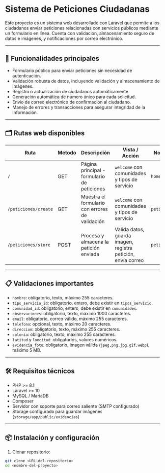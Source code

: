 # Sistema de Peticiones Ciudadanas

Este proyecto es un sistema web desarrollado con Laravel que permite a los ciudadanos enviar peticiones relacionadas con servicios públicos mediante un formulario en línea. Cuenta con validación, almacenamiento seguro de datos e imágenes, y notificaciones por correo electrónico.

---

## 🚀 Funcionalidades principales

- Formulario público para enviar peticiones sin necesidad de autenticación.
- Validación robusta de datos, incluyendo validación y almacenamiento de imágenes.
- Registro o actualización de ciudadanos automáticamente.
- Generación automática de número único para cada solicitud.
- Envío de correo electrónico de confirmación al ciudadano.
- Manejo de errores y transacciones para asegurar integridad de la información.

---

## 🗂 Rutas web disponibles

| Ruta                      | Método | Descripción                              | Vista / Acción                        | Nombre de ruta           |
|---------------------------|--------|----------------------------------------|-------------------------------------|-------------------------|
| `/`                       | GET    | Página principal - formulario de peticiones | `welcome` con comunidades y tipos de servicio | `home`                  |
| `/peticiones/create`       | GET    | Muestra el formulario con errores de validación | `welcome` con comunidades y tipos de servicio | `peticiones.create`      |
| `/peticiones/store`        | POST   | Procesa y almacena la petición enviada | Valida datos, guarda imagen, registra petición, envía correo | `peticiones.store`       |

---

## 📋 Validaciones importantes

- `nombre`: obligatorio, texto, máximo 255 caracteres.
- `tipo_servicio_id`: obligatorio, entero, debe existir en `tipos_servicio`.
- `comunidad_id`: obligatorio, entero, debe existir en `comunidades`.
- `observaciones`: obligatorio, texto, máximo 1000 caracteres.
- `email`: obligatorio, correo válido, máximo 255 caracteres.
- `telefono`: opcional, texto, máximo 20 caracteres.
- `direccion`: obligatorio, texto, máximo 255 caracteres.
- `colonia`: obligatorio, texto, máximo 255 caracteres.
- `latitud` y `longitud`: obligatorios, valores numéricos.
- `evidencia_foto`: obligatorio, imagen válida (`jpeg,png,jpg,gif,webp`), máximo 5 MB.

---

## 🛠 Requisitos técnicos

- PHP >= 8.1
- Laravel >= 10
- MySQL / MariaDB
- Composer
- Servidor con soporte para correo saliente (SMTP configurado)
- Storage configurado para guardar imágenes (`storage/app/public/evidencias`)

---

## 📦 Instalación y configuración

1. Clonar repositorio:
```bash
git clone <URL-del-repositorio>
cd <nombre-del-proyecto>

